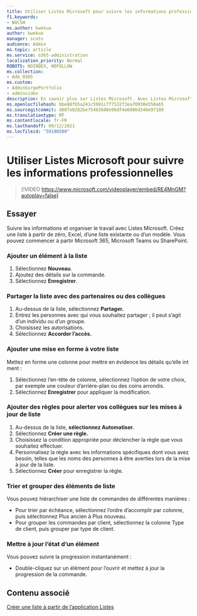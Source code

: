 ```yaml
---
title: Utiliser Listes Microsoft pour suivre les informations professionnelles
f1.keywords:
- NOCSH
ms.author: kwekua
author: kwekua
manager: scotv
audience: Admin
ms.topic: article
ms.service: o365-administration
localization_priority: Normal
ROBOTS: NOINDEX, NOFOLLOW
ms.collection:
- Adm_O365
ms.custom:
- AdminSurgePortfolio
- adminvideo
description: En savoir plus sur Listes Microsoft. Avec Listes Microsoft, vous pouvez suivre les détails des clients, tels que le type de client, l’avancement des commandes et l’avancement des commandes.
ms.openlocfilehash: bbe88fb5a241c5991c7f7532f3ea70930e550ab5
ms.sourcegitcommit: d08fe0282be75483608e96df4e6986d346e97180
ms.translationtype: MT
ms.contentlocale: fr-FR
ms.lasthandoff: 09/12/2021
ms.locfileid: "59180580"
---
```

# <a name="use-microsoft-lists-to-track-business-info"></a>Utiliser Listes Microsoft pour suivre les informations professionnelles

> [!VIDEO https://www.microsoft.com/videoplayer/embed/RE4MnGM?autoplay=false]

## <a name="try-it"></a>Essayer

Suivre les informations et organiser le travail avec Listes Microsoft. Créez une liste à partir de zéro, Excel, d’une liste existante ou d’un modèle. Vous pouvez commencer à partir Microsoft 365, Microsoft Teams ou SharePoint.

### <a name="add-an-item-to-the-list"></a>Ajouter un élément à la liste

1. Sélectionnez **Nouveau**.
1. Ajoutez des détails sur la commande.
1. Sélectionnez **Enregistrer**.

### <a name="share-the-list-with-partners-or-coworkers"></a>Partager la liste avec des partenaires ou des collègues

1. Au-dessus de la liste, sélectionnez **Partager.**
1. Entrez les personnes avec qui vous souhaitez partager ; il peut s’agit d’un individu ou d’un groupe.
1. Choisissez les autorisations.
1. Sélectionnez **Accorder l’accès.**

### <a name="add-formatting-to-your-list"></a>Ajouter une mise en forme à votre liste

Mettez en forme une colonne pour mettre en évidence les détails qu’elle int ment :

1. Sélectionnez l’en-tête de colonne, sélectionnez l’option de votre choix, par exemple une couleur d’arrière-plan ou des coins arrondis.
1. Sélectionnez **Enregistrer** pour appliquer la modification.

### <a name="add-rules-to-alert-coworkers-about-list-updates"></a>Ajouter des règles pour alerter vos collègues sur les mises à jour de liste

1. Au-dessus de la liste, **sélectionnez Automatiser.**
1. Sélectionnez **Créer une règle.**
1. Choisissez la condition appropriée pour déclencher la règle que vous souhaitez effectuer.
1. Personnalisez la règle avec les informations spécifiques dont vous avez besoin, telles que les noms des personnes à être averties lors de la mise à jour de la liste.
1. Sélectionnez **Créer** pour enregistrer la règle.

### <a name="sort-and-group-list-items"></a>Trier et grouper des éléments de liste

Vous pouvez hiérarchiser une liste de commandes de différentes manières :

- Pour trier par échéance, sélectionnez l’ordre d’accomplir par colonne, puis sélectionnez Plus ancien à Plus nouveau.
- Pour grouper les commandes par client, sélectionnez la colonne Type de client, puis grouper par type de client.

### <a name="update-an-items-status"></a>Mettre à jour l’état d’un élément

Vous pouvez suivre la progression instantanément :

- Double-cliquez sur un élément pour l’ouvrir et mettez à jour la progression de la commande.

## <a name="related-content"></a>Contenu associé

[Créer une liste à partir de l’application Listes](https://support.microsoft.com/office/create-a-list-from-the-lists-app-b5e0b7f8-136f-425f-a108-699586f8e8bd)
